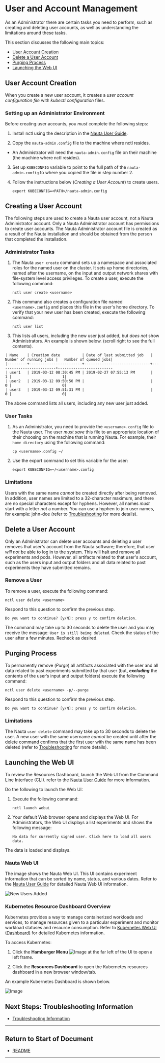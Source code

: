 # User and Account Management 

As an Administrator there are certain tasks you need to perform, such as creating and deleting user accounts, as well as understanding the limitations around these tasks. 

This section discusses the following main topics: 

- [User Account Creation](#user-account-creation)  
- [Delete a User Account](#delete-a-user-account)
- [Purging Process](#purging-process)
- [Launching the Web UI](#launching-the-web-ui)

## User Account Creation

When you create a new user account, it creates a _user account configuration file_ with _kubectl configuration_ files. 

### Setting up an Administrator Environment

Before creating user accounts, you _must_ complete the following steps:

1. Install nctl using the description in the [Nauta User Guide](/docs/user-guide).
   
2. Copy the `nauta-admin.config` file to the machine where nctl resides.  

- An Administrator will need the `nauta-admin.config` file on their machine (the machine where nctl resides).

3. Set up `KUBECONFIG` variable to point to the full path of the `nauta-admin.config` to where you copied the file in step number 2. 

4. Follow the instructions below (_Creating a User Account_) to create users.

   `export KUBECONFIG=<PATH>/nauta-admin.config`

## Creating a User Account

The following steps are used to create a Nauta user account, not a Nauta Administrator account. Only a Nauta Administrator account has permissions to create user accounts. The Nauta Administrator account file is created as a result of the Nauta installation and should be obtained from the person that completed the installation.

### Administrator Tasks

1. The Nauta `user create` command sets up a namespace and associated roles for the named user on the cluster. It sets up home directories, named after the username, on the input and output network shares with file-system level access privileges. To create a user, execute the following command:
 
   `nctl user create <username>`

2. This command also creates a configuration file named `<username>.config` and places this file in the user's home directory. To verify that your new user has been created, execute the following command:

   `nctl user list`

3. This lists all users, including the new user just added, but _does not_ show Administrators. An example is shown below. (scroll right to see the full contents). 

```
| Name    | Creation date          | Date of last submitted job   |   Number of running jobs |   Number of queued jobs|
|---------+------------------------+------------------------------+--------------------------+-------------------------
| user1   | 2019-03-12 08:30:45 PM | 2019-02-27 07:55:13 PM       |                        1 |                       1|
| user2   | 2019-03-12 09:50:50 PM |                              |                        0 |                       0|
| user3   | 2019-03-12 09:51:31 PM |                              |                        0 |                       0|

```

The above command lists all users, including any new user just added.

### User Tasks

1. As an Administrator, you need to provide the `<username>.config` file to the Nauta user. The user _must save_ this file to an appropriate location of their choosing on the machine that is running Nauta. For example, their `home directory` using the following command:
   
   `cp <username>.config ~/`

2. Use the export command to set this variable for the user:

   `export KUBECONFIG=~/<username>.config`

### Limitations

Users with the same name _cannot_ be created directly after being removed. In addition, user names are limited to a 32-character maximum, and there are no special characters except for hyphens. However, all names _must_ start with a letter _not_ a number. You can use a hyphen to join user names, for example: john-doe (refer to [Troubleshooting](../Troubleshooting/T.md) for more details). 


## Delete a User Account

Only an Administrator can delete user accounts and deleting a user removes that user's account from the Nauta software; therefore, that user _will not_ be able to log in to the system. This will halt and remove all experiments and pods. However, all artifacts related to that user's account, such as the users input and output folders and all data related to past experiments they have submitted remains. 

### Remove a User

To remove a user, execute the following command:

 `nctl user delete <username>`

Respond to this question to confirm the previous step. 

`Do you want to continue? [y/N]: press y to confirm deletion.`

The command may take up to 30 seconds to delete the user and you may receive the message: `User is still being deleted`. Check the status of the user after a few minutes. Recheck as desired.

## Purging Process 

To permanently remove (_Purge_) all artifacts associated with the user and all data related to past experiments submitted by that user (but, _**excluding**_ the contents of the user’s input and output folders) execute the following command: 

`nctl user delete <username> -p/--purge`

Respond to this question to confirm the previous step. 

`Do you want to continue? [y/N]: press y to confirm deletion.`
      
### Limitations	

The Nauta `user delete` command may take up to 30 seconds to delete the user. A new user with the same username _cannot_ be created until after the delete command confirms that the first user with the same name has been deleted (refer to [Troubleshooting](../Troubleshooting/T.md) for more details).

## Launching the Web UI 

To review the Resources Dashboard, launch the Web UI from the Command Line Interface (CLI). refer to the [Nauta User Guide](/docs/user-guide) for more information.  

Do the following to launch the Web UI:

1. Execute the following command:

   `nctl launch webui` 
    
2. Your default Web browser opens and displays the Web UI. For Administrators, the Web UI displays a list experiments and shows the following message:

   `No data for currently signed user. Click here to load all users data.`

The data is loaded and displays. 

### Nauta Web UI

The image shows the Nauta Web UI. This UI contains experiment information that can be sorted by name, status, and various dates. Refer to the [Nauta User Guide](/docs/user-guide) for detailed Nauta Web UI information.  

![New Users Added](../Z_examples/WEB.PNG)

### Kubernetes Resource Dashboard Overview

Kubernetes provides a way to manage containerized workloads and services, to manage resources given to a particular experiment and monitor workload statuses and resource consumption. Refer to [Kubernetes Web UI (Dashboard)](https://kubernetes.io/docs/tasks/access-application-cluster/web-ui-dashboard) for detailed Kubernetes information.

To access Kubernetes:

1. Click the **Hamburger Menu** ![Image](../Z_examples//hamburger_menu.png) at the far left of the UI to open a left frame.

2. Click the **Resources Dashboard** to open the Kubernetes resources dashboard in a new browser window/tab.

An example Kubernetes Dashboard is shown below.

![Image](../Z_examples/kubernetes_dashbd.png)



## Next Steps: Troubleshooting Information

* [Troubleshooting Information](../Troubleshooting/T.md)

----------------------

## Return to Start of Document

* [README](../README.md)

----------------------

